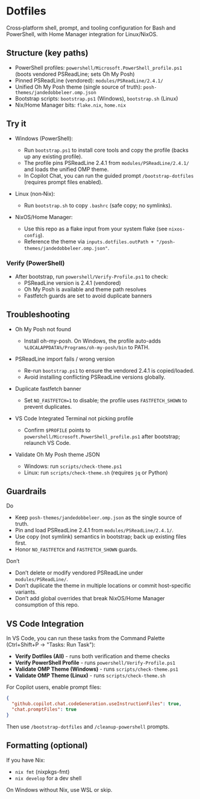 # Dotfiles

Cross‑platform shell, prompt, and tooling configuration for Bash and PowerShell, with Home Manager integration for Linux/NixOS.

## Structure (key paths)

- PowerShell profiles: `powershell/Microsoft.PowerShell_profile.ps1` (boots vendored PSReadLine; sets Oh My Posh)
- Pinned PSReadLine (vendored): `modules/PSReadLine/2.4.1/`
- Unified Oh My Posh theme (single source of truth): `posh-themes/jandedobbeleer.omp.json`
- Bootstrap scripts: `bootstrap.ps1` (Windows), `bootstrap.sh` (Linux)
- Nix/Home Manager bits: `flake.nix`, `home.nix`

## Try it

- Windows (PowerShell):
	- Run `bootstrap.ps1` to install core tools and copy the profile (backs up any existing profile).
	- The profile pins PSReadLine 2.4.1 from `modules/PSReadLine/2.4.1/` and loads the unified OMP theme.
	- In Copilot Chat, you can run the guided prompt `/bootstrap-dotfiles` (requires prompt files enabled).

- Linux (non‑Nix):
	- Run `bootstrap.sh` to copy `.bashrc` (safe copy; no symlinks).

- NixOS/Home Manager:
	- Use this repo as a flake input from your system flake (see `nixos-config`).
	- Reference the theme via `inputs.dotfiles.outPath + "/posh-themes/jandedobbeleer.omp.json"`.

### Verify (PowerShell)
- After bootstrap, run `powershell/Verify-Profile.ps1` to check:
	- PSReadLine version is 2.4.1 (vendored)
	- Oh My Posh is available and theme path resolves
	- Fastfetch guards are set to avoid duplicate banners

## Troubleshooting

- Oh My Posh not found
	- Install oh-my-posh. On Windows, the profile auto-adds `%LOCALAPPDATA%/Programs/oh-my-posh/bin` to PATH.

- PSReadLine import fails / wrong version
	- Re-run `bootstrap.ps1` to ensure the vendored 2.4.1 is copied/loaded.
	- Avoid installing conflicting PSReadLine versions globally.

- Duplicate fastfetch banner
	- Set `NO_FASTFETCH=1` to disable; the profile uses `FASTFETCH_SHOWN` to prevent duplicates.

- VS Code Integrated Terminal not picking profile
	- Confirm `$PROFILE` points to `powershell/Microsoft.PowerShell_profile.ps1` after bootstrap; relaunch VS Code.

- Validate Oh My Posh theme JSON
	- Windows: run `scripts/check-theme.ps1`
	- Linux: run `scripts/check-theme.sh` (requires `jq` or Python)

## Guardrails

Do
- Keep `posh-themes/jandedobbeleer.omp.json` as the single source of truth.
- Pin and load PSReadLine 2.4.1 from `modules/PSReadLine/2.4.1/`.
- Use copy (not symlink) semantics in bootstrap; back up existing files first.
- Honor `NO_FASTFETCH` and `FASTFETCH_SHOWN` guards.

Don’t
- Don’t delete or modify vendored PSReadLine under `modules/PSReadLine/`.
- Don’t duplicate the theme in multiple locations or commit host-specific variants.
- Don’t add global overrides that break NixOS/Home Manager consumption of this repo.

## VS Code Integration

In VS Code, you can run these tasks from the Command Palette (Ctrl+Shift+P → "Tasks: Run Task"):
- **Verify Dotfiles (All)** - runs both verification and theme checks
- **Verify PowerShell Profile** - runs `powershell/Verify-Profile.ps1`
- **Validate OMP Theme (Windows)** - runs `scripts/check-theme.ps1`
- **Validate OMP Theme (Linux)** - runs `scripts/check-theme.sh`

For Copilot users, enable prompt files:
```json
{
  "github.copilot.chat.codeGeneration.useInstructionFiles": true,
  "chat.promptFiles": true
}
```
Then use `/bootstrap-dotfiles` and `/cleanup-powershell` prompts.

## Formatting (optional)

If you have Nix:
- `nix fmt` (nixpkgs-fmt)
- `nix develop` for a dev shell

On Windows without Nix, use WSL or skip.
